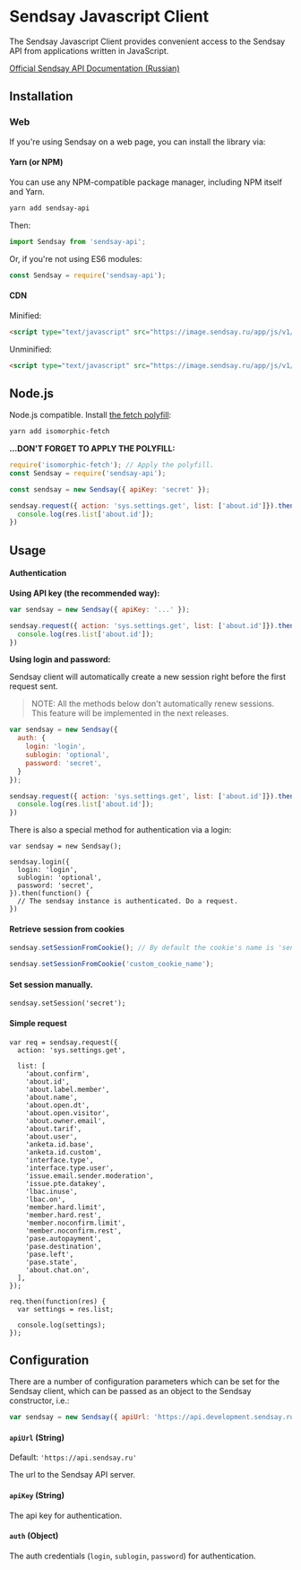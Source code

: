 # Sendsay Javascript Client

The Sendsay Javascript Client provides convenient access to the Sendsay API from applications written in JavaScript.

[Official Sendsay API Documentation (Russian)](https://sendsay.ru/api/api.html)

## Installation

### Web

If you're using Sendsay on a web page, you can install the library via:

#### Yarn (or NPM)

You can use any NPM-compatible package manager, including NPM itself and Yarn.

```bash
yarn add sendsay-api
```

Then:

```javascript
import Sendsay from 'sendsay-api';
```

Or, if you're not using ES6 modules:

```javascript
const Sendsay = require('sendsay-api');
```

#### CDN

Minified:

```html
<script type="text/javascript" src="https://image.sendsay.ru/app/js/v1/sendsay-api.min.js"></script>
```

Unminified:

```html
<script type="text/javascript" src="https://image.sendsay.ru/app/js/v1/sendsay-api.js"></script>
```

## Node.js

Node.js compatible. Install [the fetch polyfill](https://github.com/matthew-andrews/isomorphic-fetch):

```bash
yarn add isomorphic-fetch
```

**...DON'T FORGET TO APPLY THE POLYFILL:**

```javascript
require('isomorphic-fetch'); // Apply the polyfill.
const Sendsay = require('sendsay-api');

const sendsay = new Sendsay({ apiKey: 'secret' });

sendsay.request({ action: 'sys.settings.get', list: ['about.id']}).then(function(res) {
  console.log(res.list['about.id']);
})
```

## Usage

#### Authentication

**Using API key (the recommended way):**  

```javascript
var sendsay = new Sendsay({ apiKey: '...' });

sendsay.request({ action: 'sys.settings.get', list: ['about.id']}).then(function(res) {
  console.log(res.list['about.id']);
})
```

**Using login and password:**

Sendsay client will automatically create a new session right before the first request sent.

> NOTE: All the methods below don't automatically renew sessions. This feature will be implemented in the next releases.

```javascript
var sendsay = new Sendsay({
  auth: {
    login: 'login', 
    sublogin: 'optional', 
    password: 'secret',     
  }
});

sendsay.request({ action: 'sys.settings.get', list: ['about.id']}).then(function(res) {
  console.log(res.list['about.id']);
})
```

There is also a special method for authentication via a login:

```
var sendsay = new Sendsay();

sendsay.login({
  login: 'login', 
  sublogin: 'optional', 
  password: 'secret',  
}).then(function() {
  // The sendsay instance is authenticated. Do a request.
})
```

#### Retrieve session from cookies

```javascript
sendsay.setSessionFromCookie(); // By default the cookie's name is 'sendsay_session'.
```

```javascript
sendsay.setSessionFromCookie('custom_cookie_name'); 
```

#### Set session manually.

```
sendsay.setSession('secret'); 
```

#### Simple request

```
var req = sendsay.request({
  action: 'sys.settings.get',

  list: [
    'about.confirm',
    'about.id',
    'about.label.member',
    'about.name',
    'about.open.dt',
    'about.open.visitor',
    'about.owner.email',
    'about.tarif',
    'about.user',
    'anketa.id.base',
    'anketa.id.custom',
    'interface.type',
    'interface.type.user',
    'issue.email.sender.moderation',
    'issue.pte.datakey',
    'lbac.inuse',
    'lbac.on',
    'member.hard.limit',
    'member.hard.rest',
    'member.noconfirm.limit',
    'member.noconfirm.rest',
    'pase.autopayment',
    'pase.destination',
    'pase.left',
    'pase.state',
    'about.chat.on',
  ],
});

req.then(function(res) {
  var settings = res.list;

  console.log(settings);
});
```

## Configuration

There are a number of configuration parameters which can be set for the Sendsay client, which can be passed as an object to the Sendsay constructor, i.e.:

```javascript
var sendsay = new Sendsay({ apiUrl: 'https://api.development.sendsay.ru' })
````

#### `apiUrl` (String)

Default: `'https://api.sendsay.ru'`

The url to the Sendsay API server.


#### `apiKey` (String)

The api key for authentication.

#### `auth` (Object)

The auth credentials (`login`, `sublogin`, `password`) for authentication.

